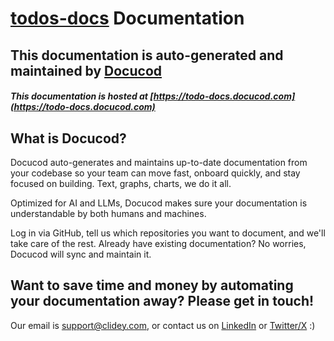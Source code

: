 # [todos-docs](https://github.com/clidey/todos-app) Documentation

## This documentation is auto-generated and maintained by [Docucod](https://docucod.com)

##### This documentation is hosted at [https://todo-docs.docucod.com](https://todo-docs.docucod.com)

## What is Docucod?

Docucod auto-generates and maintains up-to-date documentation from your codebase so your team can move fast, onboard quickly, and stay focused on building. Text, graphs, charts, we do it all.

Optimized for AI and LLMs, Docucod makes sure your documentation is understandable by both humans and machines.

Log in via GitHub, tell us which repositories you want to document, and we'll take care of the rest. Already have existing documentation? No worries, Docucod will sync and maintain it.

## Want to save time and money by automating your documentation away? Please get in touch!
Our email is support@clidey.com, or contact us on [LinkedIn](https://www.linkedin.com/company/clidey) or [Twitter/X](https://x.com/ClideyOfficial) :) 
